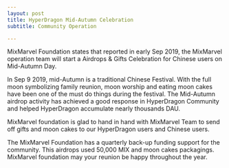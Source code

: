 ```yaml
---
layout: post
title: HyperDragon Mid-Autumn Celebration
subtitle: Community Operation

---
```


MixMarvel Foundation states that reported in early Sep 2019, the MixMarvel operation team will start a Airdrops & Gifts Celebration for Chinese users on Mid-Autumn Day.

In Sep 9 2019, mid-Autumn is a traditional Chinese Festival. With the full moon symbolizing family reunion, moon worship and eating moon cakes have been one of the must do things during the festival. The Mid-Autumn airdrop activity has achieved a good response in HyperDragon Community and helped HyperDragon accumulate nearly thousands DAU. 

MixMarvel foundation is glad to hand in hand with MixMarvel Team to send off gifts and moon cakes to our HyperDragon users and Chinese users. 

The MixMarvel Foundation has a quarterly back-up funding support for the community. This airdrops used 50,000 MIX and moon cakes packagings.  MixMarvel foundation may your reunion be happy throughout the year.

